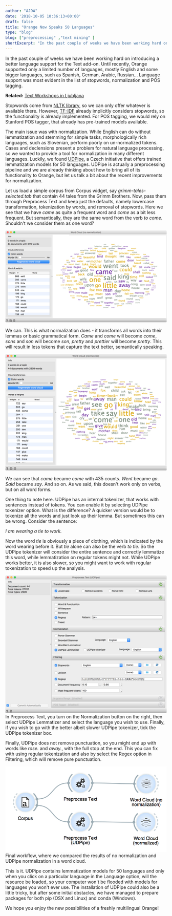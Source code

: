 ```yaml
---
author: "AJDA"
date: '2018-10-05 10:36:13+00:00'
draft: false
title: "Orange Now Speaks 50 Languages"
type: "blog"
blog: ["preprocessing" ,"text mining" ]
shortExcerpt: "In the past couple of weeks we have been working hard on introducing a better language support for the Text add-on. Until recently, Orange supported only a limited number of languages, mostly English and some bigger languages, such as Spanish, German, Arabic, Russian... "
---
```


In the past couple of weeks we have been working hard on introducing a better language support for the Text add-on. Until recently, Orange supported only a limited number of languages, mostly English and some bigger languages, such as Spanish, German, Arabic, Russian... Language support was most evident in the list of stopwords, normalization and POS tagging.


**Related:** [Text Workshops in Ljubljana](/blog/2018/09/11/text-workshops-in-ljubljana/)


Stopwords come from [NLTK library](https://www.nltk.org/), so we can only offer whatever is available there. However, [TF-IDF](https://en.wikipedia.org/wiki/Tf%E2%80%93idf) already implicitly considers stopwords, so the functionality is already implemented. For POS tagging, we would rely on Stanford POS tagger, that already has pre-trained models available.

The main issue was with normalization. While English can do without lemmatization and stemming for simple tasks, morphologically rich languages, such as Slovenian, perform poorly on un-normalized tokens. Cases and declensions present a problem for natural language processing, so we wanted to provide a tool for normalization in many different languages. Luckily, we found [UDPipe](http://ufal.mff.cuni.cz/udpipe), a Czech initiative that offers trained lemmatization models for 50 languages. UDPipe is actually a preprocessing pipeline and we are already thinking about how to bring all of its functionality to Orange, but let us talk a bit about the recent improvements for normalization.

Let us load a simple corpus from Corpus widget, say _grimm-tales-selected.tab_ that contain 44 tales from the Grimm Brothers. Now, pass them through Preprocess Text and keep just the defaults, namely lowercase transformation, tokenization by words, and removal of stopwords. Here we see that we have _came_ as quite a frequent word and _come_ as a bit less frequent. But semantically, they are the same word from the verb _to come_. Shouldn't we consider them as one word?

![](Screen-Shot-2018-10-04-at-13.28.50.png)



We can. This is what normalization does - it transforms all words into their lemmas or basic grammatical form. _Came_ and _come_ will become _come_, _sons_ and _son_ will become _son_, _pretty_ and _prettier_ will become _pretty_. This will result in less tokens that capture the text better, semantically speaking.

![](Screen-Shot-2018-10-04-at-13.27.03.png)




We can see that _came_ became _come_ with 435 counts. _Went_ became _go_. _Said_ became _say_. And so on. As we said, this doesn't work only on verbs, but on all word forms.

One thing to note here. UDPipe has an internal tokenizer, that works with sentences instead of tokens. You can enable it by selecting UDPipe tokenizer option. What is the difference? A quicker version would be to tokenize all the words and just look up their lemma. But sometimes this can be wrong. Consider the sentence:

_I am wearing a tie to work._

Now the word _tie_ is obviously a piece of clothing, which is indicated by the word wearing before it. But _tie_ alone can also be the verb _to tie_. So the UDPipe tokenizer will consider the entire sentence and correctly lemmatize this word, while lemmatization on regular tokens might not. While UDPipe works better, it is also slower, so you might want to work with regular tokenization to speed up the analysis.

![](Screen-Shot-2018-10-04-at-13.42.25.png)
In Preprocess Text, you turn on the Normalization button on the right, then select UDPipe Lemmatizer and select the language you wish to use. Finally, if you wish to go with the better albeit slower UDPipe tokenizer, tick the UDPipe tokenizer box.



Finally, UDPipe does not remove punctuation, so you might end up with words like _rose._ and _away._, with the full stop at the end. This you can fix with using regular tokenization and also by select the Regex option in Filtering, which will remove pure punctuation.

![](Screen-Shot-2018-10-04-at-13.26.31.png)
Final workflow, where we compared the results of no normalization and UDPipe normalization in a word cloud.



This is it. UDPipe contains lemmatization models for 50 languages and only when you click on a particular language in the Language option, will the resource be loaded, so your computer won't be flooded with models for languages you won't ever use. The installation of UDPipe could also be a little tricky, but after some initial obstacles, we have managed to prepare packages for both pip (OSX and Linux) and conda (Windows).

We hope you enjoy the new possibilities of a freshly multilingual Orange!

